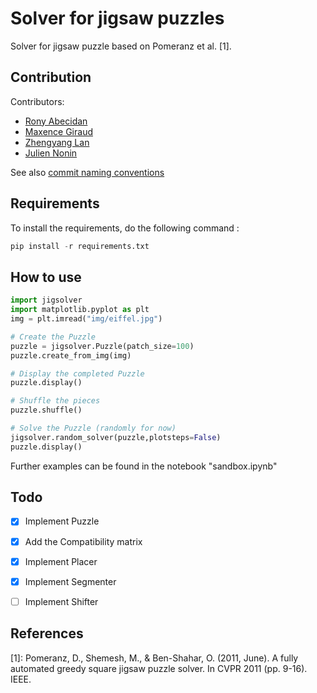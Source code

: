 # Solver for jigsaw puzzles

Solver for jigsaw puzzle based on Pomeranz et al. [1].

## Contribution
Contributors:
* [Rony Abecidan](https://github.com/RonyAbecidan/)
* [Maxence Giraud](https://github.com/MaxenceGiraud/)
* [Zhengyang Lan](https://github.com/LANZhengyang)
* [Julien Nonin](https://github.com/JulienNonin)

See also [commit naming conventions](docs/CONTRIBUTING.md)

## Requirements

To install the requirements, do the following command :

```python
pip install -r requirements.txt
```

## How to use

```python
import jigsolver
import matplotlib.pyplot as plt
img = plt.imread("img/eiffel.jpg")

# Create the Puzzle
puzzle = jigsolver.Puzzle(patch_size=100) 
puzzle.create_from_img(img) 

# Display the completed Puzzle
puzzle.display() 

# Shuffle the pieces
puzzle.shuffle()

# Solve the Puzzle (randomly for now)
jigsolver.random_solver(puzzle,plotsteps=False)
puzzle.display()
```

Further examples can be found in the notebook "sandbox.ipynb"

## Todo 
- [x] Implement Puzzle
- [x] Add the Compatibility matrix
- [x] Implement Placer 
- [x] Implement Segmenter
- [ ] Implement Shifter


## References 

[1]: Pomeranz, D., Shemesh, M., & Ben-Shahar, O. (2011, June). A fully automated greedy square jigsaw puzzle solver. In CVPR 2011 (pp. 9-16). IEEE.